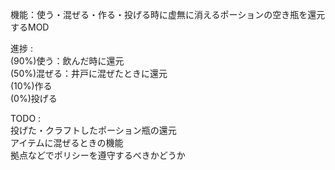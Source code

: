 機能：使う・混ぜる・作る・投げる時に虚無に消えるポーションの空き瓶を還元するMOD

進捗 :  
(90%)使う：飲んだ時に還元  
(50%)混ぜる：井戸に混ぜたときに還元  
(10%)作る  
(0%)投げる  
  
TODO :  
投げた・クラフトしたポーション瓶の還元  
アイテムに混ぜるときの機能  
拠点などでポリシーを遵守するべきかどうか  
